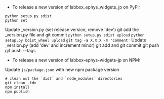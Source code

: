 - To release a new version of labbox_ephys_widgets_jp on PyPI:

```
python setup.py sdist
python set
```

Update _version.py (set release version, remove 'dev')
git add the _version.py file and git commit
`python setup.py sdist upload`
`python setup.py bdist_wheel upload`
`git tag -a X.X.X -m 'comment'`
Update _version.py (add 'dev' and increment minor)
git add and git commit
git push
git push --tags

- To release a new version of labbox-ephys-widgets-jp on NPM:

Update `js/package.json` with new npm package version

```
# clean out the `dist` and `node_modules` directories
git clean -fdx
npm install
npm publish
```